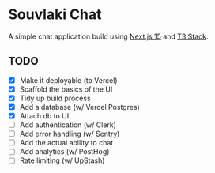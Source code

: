 # Souvlaki Chat

A simple chat application build using [Next.js 15](https://nextjs.org) and [T3 Stack](https://create.t3.gg).

## TODO

- [x] Make it deployable (to Vercel)
- [x] Scaffold the basics of the UI
- [x] Tidy up build process
- [x] Add a database (w/ Vercel Postgres)
- [x] Attach db to UI
- [ ] Add authentication (w/ Clerk)
- [ ] Add error handling (w/ Sentry)
- [ ] Add the actual ability to chat
- [ ] Add analytics (w/ PostHog)
- [ ] Rate limiting (w/ UpStash)